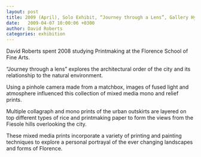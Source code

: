 ```yaml
---
layout: post
title: 2009 (April), Solo Exhibit, “Journey through a Lens”, Gallery Hype, Florence, Italy
date:   2009-04-07 10:00:06 +0300
author: David Roberts
categories: exhibition
---
```


David Roberts spent 2008 studying Printmaking at the Florence School of Fine Arts.

“Journey through a lens” explores the architectural order of the city and its relationship to the natural environment.

Using a pinhole camera made from a matchbox, images of fused light and atmosphere influenced this collection of mixed media mono and relief prints.

Multiple collagraph and mono prints of the urban outskirts are layered on top different types of rice and printmaking paper to form the views from the Fiesole hills overlooking the city. 

These mixed media prints incorporate a variety of printing and painting techniques to explore a personal portrayal of the ever changing landscapes and forms of Florence. 
